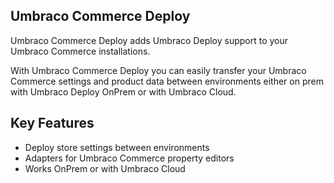 ## Umbraco Commerce Deploy

Umbraco Commerce Deploy adds Umbraco Deploy support to your Umbraco Commerce installations.

With Umbraco Commerce Deploy you can easily transfer your Umbraco Commerce settings and product data between environments either on prem with Umbraco Deploy OnPrem or with Umbraco Cloud.

## Key Features

* Deploy store settings between environments
* Adapters for Umbraco Commerce property editors
* Works OnPrem or with Umbraco Cloud
